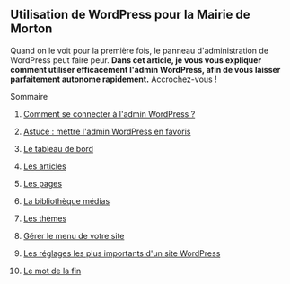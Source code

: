 Utilisation de WordPress pour la Mairie de Morton
------------------------------------------

Quand on le voit pour la première fois, le panneau d'administration de WordPress peut faire peur. **Dans cet article, je vous vous expliquer comment utiliser efficacement l'admin WordPress, afin de vous laisser parfaitement autonome rapidement.** Accrochez-vous !

Sommaire

1.  [Comment se connecter à l'admin WordPress ?](h-comment-se-connecter-a-l-admin-wordpress.md)

2.  [Astuce : mettre l'admin WordPress en favoris](h-astuce-mettre-l-admin-wordpress-en-favoris.md)

3.  [Le tableau de bord](h-le-tableau-de-bord)

4.  [Les articles](h-les-articles)

5.  [Les pages](h-les-pages)

6.  [La bibliothèque médias](h-la-bibliotheque-medias)

7.  [Les thèmes](h-les-themes)

8.  [Gérer le menu de votre site](h-gerer-le-menu-de-votre-site)

9. [Les réglages les plus importants d'un site WordPress](reglages-importantes-wordpress)

10. [Le mot de la fin](h-le-mot-de-la-fin)
